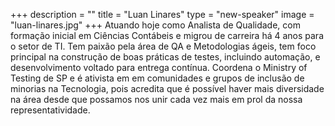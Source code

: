 +++
description = ""
title = "Luan Linares"
type = "new-speaker"
image = "luan-linares.jpg"
+++
Atuando hoje como Analista de Qualidade, com formação inicial em Ciências Contábeis e migrou de carreira há 4 anos para o setor de TI.
Tem paixão pela área de QA e Metodologias ágeis, tem foco principal na construção de boas práticas de testes, incluindo automação, e desenvolvimento voltado para entrega contínua.
Coordena o Ministry of Testing de SP e é ativista em em comunidades e grupos de inclusão de minorias na Tecnologia, pois acredita que é possível haver mais diversidade na área desde que possamos nos unir cada vez mais em prol da nossa representatividade.